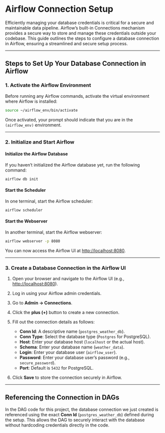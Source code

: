 # Airflow Connection Setup

Efficiently managing your database credentials is critical for a secure and maintainable data pipeline. Airflow’s built-in Connections mechanism provides a secure way to store and manage these credentials outside your codebase. This guide outlines the steps to configure a database connection in Airflow, ensuring a streamlined and secure setup process.

---

## Steps to Set Up Your Database Connection in Airflow

### 1. Activate the Airflow Environment
Before running any Airflow commands, activate the virtual environment where Airflow is installed:

```bash
source ~/airflow_env/bin/activate
```

Once activated, your prompt should indicate that you are in the `(airflow_env)` environment.

---

### 2. Initialize and Start Airflow
#### Initialize the Airflow Database
If you haven’t initialized the Airflow database yet, run the following command:
```bash
airflow db init
```

#### Start the Scheduler
In one terminal, start the Airflow scheduler:
```bash
airflow scheduler
```

#### Start the Webserver
In another terminal, start the Airflow webserver:
```bash
airflow webserver -p 8080
```

You can now access the Airflow UI at [http://localhost:8080](http://localhost:8080).

---

### 3. Create a Database Connection in the Airflow UI
1. Open your browser and navigate to the Airflow UI (e.g., [http://localhost:8080](http://localhost:8080)).
2. Log in using your Airflow admin credentials.
3. Go to **Admin → Connections**.
4. Click the **plus (+)** button to create a new connection.
5. Fill out the connection details as follows:
   - **Conn Id**: A descriptive name (`postgres_weather_db`).
   - **Conn Type**: Select the database type (`Postgres` for PostgreSQL).
   - **Host**: Enter your database host (`localhost` or the actual host).
   - **Schema**: Enter your database name (`weather_data`).
   - **Login**: Enter your database user (`airflow_user`).
   - **Password**: Enter your database user’s password (e.g., `secure_password`).
   - **Port**: Default is `5432` for PostgreSQL.

6. Click **Save** to store the connection securely in Airflow.

---

## Referencing the Connection in DAGs

In the DAG code for this project, the database connection we just created is referenced using the exact **Conn Id** (`postgres_weather_db`) defined during the setup. This allows the DAG to securely interact with the database without hardcoding credentials directly in the code.

